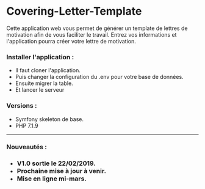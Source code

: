 <h1>Covering-Letter-Template</h1>

<p>Cette application web vous permet de générer un template
de lettres de motivation afin de vous faciliter le travail. Entrez 
vos informations et l'application pourra créer votre lettre de motivation.</p>

<h3>Installer l'application : </h3>
<ul>
    <li>Il faut cloner l'application.</li>
    <li>Puis changer la configuration du .env pour votre base de données.</li>
    <li>Ensuite migrer la table.</li>
    <li>Et lancer le serveur</li>
</ul>

<h3>Versions :</h3>
<ul>
    <li>Symfony skeleton de base.</li>
    <li>PHP 7.1.9</li>
</ul>

<hr>

<h3>Nouveautés :<h3>
<ul>
    <li>V1.0 sortie le 22/02/2019.</li>
    <li>Prochaine mise à jour à venir.</li>
    <li>Mise en ligne mi-mars.</li>
</ul>

